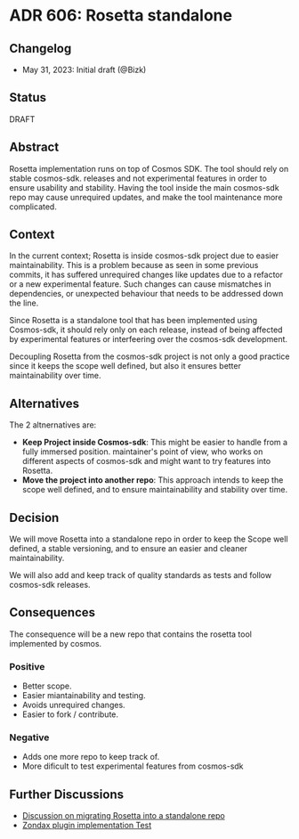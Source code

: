 # ADR 606: Rosetta standalone

## Changelog

* May 31, 2023: Initial draft (@Bizk)

## Status

DRAFT

## Abstract

Rosetta implementation runs on top of Cosmos SDK. The tool should rely on stable cosmos-sdk.
releases and not experimental features in order to ensure usability and stability.
Having the tool inside the main cosmos-sdk repo may cause unrequired updates, and make the
tool maintenance more complicated.

## Context

In the current context; Rosetta is inside cosmos-sdk project due to easier maintainability.
This is a problem because as seen in some previous commits, it has suffered unrequired changes
like updates due to a refactor or a new experimental feature. Such changes can cause mismatches 
in dependencies, or unexpected behaviour that needs to be addressed down the line.

Since Rosetta is a standalone tool that has been implemented using Cosmos-sdk, it should 
rely only on each release, instead of being affected by experimental features or
interfeering over the cosmos-sdk development.

Decoupling Rosetta from the cosmos-sdk project is not only a good practice since it keeps the
scope well defined, but also it ensures better maintainability over time.

## Alternatives

The 2 altnernatives are:
- **Keep Project inside Cosmos-sdk**: This might be easier to handle from a fully immersed position.
  maintainer's point of view, who works on different aspects of cosmos-sdk and might want to try
  features into Rosetta.
- **Move the project into another repo**: This approach intends to keep the scope well defined,
  and to ensure maintainability and stability over time.

## Decision

We will move Rosetta into a standalone repo in order to keep the Scope well defined, a stable
versioning, and to ensure an easier and cleaner maintainability.

We will also add and keep track of quality standards as tests and follow cosmos-sdk releases.

## Consequences

The consequence will be a new repo that contains the rosetta tool implemented by cosmos.

### Positive

- Better scope.
- Easier miantainability and testing.
- Avoids unrequired changes.
- Easier to fork / contribute.

### Negative

- Adds one more repo to keep track of.
- More dificult to test experimental features from cosmos-sdk

## Further Discussions

- [Discussion on migrating Rosetta into a standalone repo](https://github.com/cosmos/cosmos-sdk/issues/16276)
- [Zondax plugin implementation Test](https://github.com/Zondax/cosmos-sdk/pull/653)